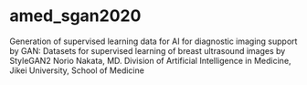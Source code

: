 # amed_sgan2020
Generation of supervised learning data for AI for diagnostic imaging support by GAN: Datasets for supervised learning of breast ultrasound images by StyleGAN2
Norio Nakata, MD.
Division of Artificial Intelligence in Medicine, Jikei University, School of Medicine
